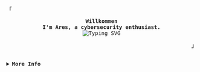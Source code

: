 <!-- Ares's GitHub Profile -->
<div align="justify">
  <!-- Profile -->
  <p align="left">
    <strong><samp>「</samp></strong>
  </p>
  <p align="center">
    <samp>
      <b>
        Willkommen
        <br />
        I'm Ares, a cybersecurity enthusiast.
      </b>
      <br />
      <img src="https://readme-typing-svg.demolab.com?font=Iosevka&size=16&pause=1000&color=00A8E1&center=true&vCenter=true&width=435&lines=I+love+the+cibersecurity+world+and+gym" alt="Typing SVG" />
      <br />
    </samp>
  </p>
  <p align="right">
    <strong><samp>」</samp></strong>
  </p>
  <br />
  <details>
    <summary>
      <samp><b>More Info</b></samp>
    </summary>
    <h2></h2>
    <br />
    <!-- Info -->
    <p align="center">
      <samp
        >[ <a href="#--------">about me</a> .
        <a href="#--------">projects</a> .
        <a href="mailto:ares@example.com">contact</a> .
        <a href="#--------">sponsor</a>
        ]</samp
      >
    </p>
    <h2></h2>
    <br />
    <!-- Github Trophy -->
    <div align="center">
      <table>
        <tr>
          <td>
            <a href="#--------"
              ><img
                align="center"
                alt="GitHub Trophy"
                src="https://github-trophies.vercel.app/?username=Ares5468656f73&rank=SECRET,SSS,SS,S,AAA,AA,A&row=2&column=3&margin-w=15&margin-h=15&no-frame=true&theme=blue"                "
            /></a>
          </td>
        </tr>
      </table>
    </div>
    <!-- Github Stats -->
    <div align="center">
      <table>
        <tr>
          <td>
            <a href="#--------"
              ><img
                height="137px"
                align="center"
                alt="GitHub Stats"
                src="https://github-readme-stats.vercel.app/api?username=Ares5468656f73&count_private=true&show_icons=true&include_all_commits=true&line_height=21&hide_border=true&theme=blue
                "
            /></a>
          </td>
          <td>
            <a href="#--------"
              ><img
                height="137px"
                align="center"
                alt="Top Language"
                src="https://github-readme-stats.vercel.app/api/top-langs/?username=Ares5468656f73&layout=compact&line_height=21&hide_border=true&theme=blue"                
            /></a>
          </td>
        </tr>
      </table>
    </div>
  </details>
</div>
